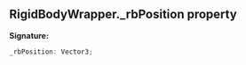 
## RigidBodyWrapper.\_rbPosition property

**Signature:**

```typescript
_rbPosition: Vector3;
```
